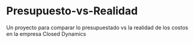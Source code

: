 # Presupuesto-vs-Realidad
Un proyecto para comparar lo presupuestado vs la realidad de los costos en la empresa Closed Dynamics
